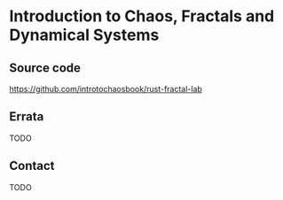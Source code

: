 # Introduction to Chaos, Fractals and Dynamical Systems

## Source code

https://github.com/introtochaosbook/rust-fractal-lab





## Errata

TODO



## Contact

TODO